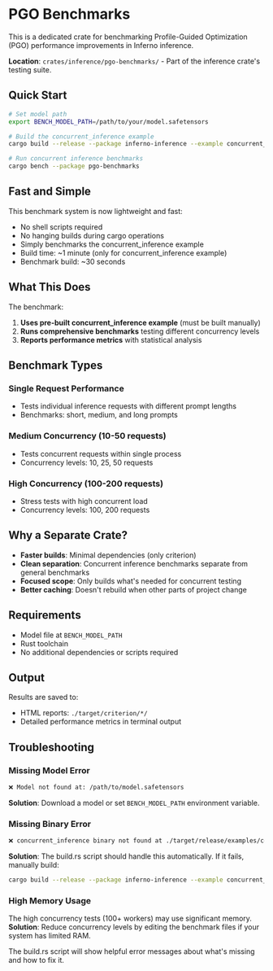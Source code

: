 # PGO Benchmarks

This is a dedicated crate for benchmarking Profile-Guided Optimization (PGO) performance improvements in Inferno inference.

**Location**: `crates/inference/pgo-benchmarks/` - Part of the inference crate's testing suite.

## Quick Start

```bash
# Set model path
export BENCH_MODEL_PATH=/path/to/your/model.safetensors

# Build the concurrent_inference example
cargo build --release --package inferno-inference --example concurrent_inference --features examples

# Run concurrent inference benchmarks
cargo bench --package pgo-benchmarks
```

## Fast and Simple

This benchmark system is now lightweight and fast:
- No shell scripts required
- No hanging builds during cargo operations
- Simply benchmarks the concurrent_inference example
- Build time: ~1 minute (only for concurrent_inference example)
- Benchmark build: ~30 seconds

## What This Does

The benchmark:

1. **Uses pre-built concurrent_inference example** (must be built manually)
2. **Runs comprehensive benchmarks** testing different concurrency levels
3. **Reports performance metrics** with statistical analysis

## Benchmark Types

### Single Request Performance
- Tests individual inference requests with different prompt lengths
- Benchmarks: short, medium, and long prompts

### Medium Concurrency (10-50 requests)
- Tests concurrent requests within single process
- Concurrency levels: 10, 25, 50 requests

### High Concurrency (100-200 requests)
- Stress tests with high concurrent load
- Concurrency levels: 100, 200 requests

## Why a Separate Crate?

- **Faster builds**: Minimal dependencies (only criterion)
- **Clean separation**: Concurrent inference benchmarks separate from general benchmarks
- **Focused scope**: Only builds what's needed for concurrent testing
- **Better caching**: Doesn't rebuild when other parts of project change

## Requirements

- Model file at `BENCH_MODEL_PATH`
- Rust toolchain
- No additional dependencies or scripts required

## Output

Results are saved to:
- HTML reports: `./target/criterion/*/`
- Detailed performance metrics in terminal output

## Troubleshooting

### Missing Model Error

```bash
❌ Model not found at: /path/to/model.safetensors
```
**Solution**: Download a model or set `BENCH_MODEL_PATH` environment variable.

### Missing Binary Error

```bash
❌ concurrent_inference binary not found at ./target/release/examples/concurrent_inference
```
**Solution**: The build.rs script should handle this automatically. If it fails, manually build:
```bash
cargo build --release --package inferno-inference --example concurrent_inference --features examples
```

### High Memory Usage

The high concurrency tests (100+ workers) may use significant memory.
**Solution**: Reduce concurrency levels by editing the benchmark files if your system has limited RAM.

The build.rs script will show helpful error messages about what's missing and how to fix it.